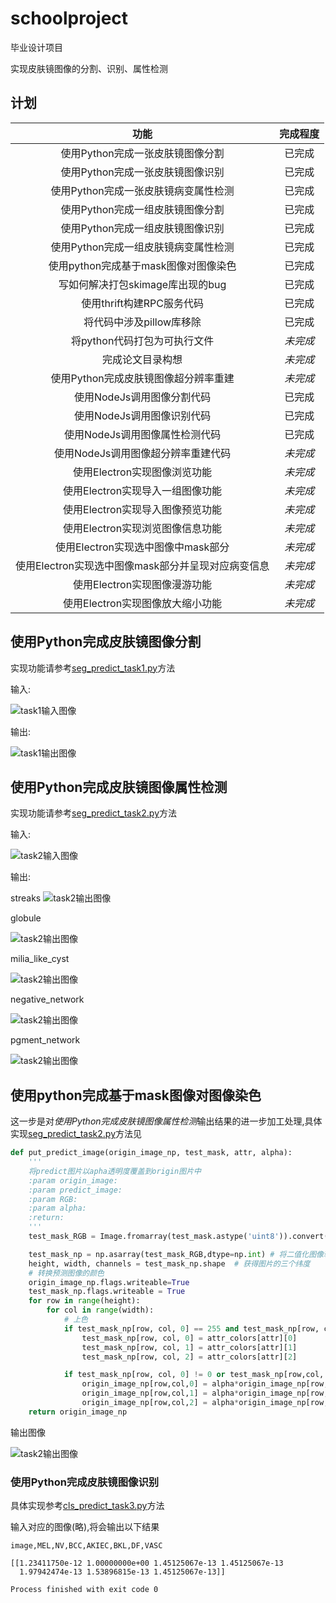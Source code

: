 # schoolproject

毕业设计项目

实现皮肤镜图像的分割、识别、属性检测


## 计划

|功能|完成程度|
|:-:|:-:|
|使用Python完成一张皮肤镜图像分割|已完成|
|使用Python完成一张皮肤镜图像识别|已完成|
|使用Python完成一张皮肤镜病变属性检测|已完成|
|使用Python完成一组皮肤镜图像分割|已完成|
|使用Python完成一组皮肤镜图像识别|已完成|
|使用Python完成一组皮肤镜病变属性检测|已完成|
|使用python完成基于mask图像对图像染色|已完成|
|写如何解决打包skimage库出现的bug|已完成|
|使用thrift构建RPC服务代码|已完成|
|将代码中涉及pillow库移除|已完成|
|将python代码打包为可执行文件|*未完成*|
|完成论文目录构想|*未完成*|
|使用Python完成皮肤镜图像超分辨率重建|*未完成*|
|使用NodeJs调用图像分割代码|已完成|
|使用NodeJs调用图像识别代码|已完成|
|使用NodeJs调用图像属性检测代码|已完成|
|使用NodeJs调用图像超分辨率重建代码|*未完成*|
|使用Electron实现图像浏览功能|*未完成*|
|使用Electron实现导入一组图像功能|*未完成*|
|使用Electron实现导入图像预览功能|*未完成*|
|使用Electron实现浏览图像信息功能|*未完成*|
|使用Electron实现选中图像中mask部分|*未完成*|
|使用Electron实现选中图像mask部分并呈现对应病变信息|*未完成*|
|使用Electron实现图像漫游功能|*未完成*|
|使用Electron实现图像放大缩小功能|*未完成*|

## 使用Python完成皮肤镜图像分割

实现功能请参考[seg_predict_task1.py](https://github.com/413180794/ISIC2018/blob/master/runs/seg_predict_task1.py)方法

输入:

![task1输入图像](https://github.com/413180794/schoolproject/blob/master/mark_image/task1_input.jpg)

输出:

![task1输出图像](https://github.com/413180794/schoolproject/blob/master/mark_image/task1_result.png)

## 使用Python完成皮肤镜图像属性检测

实现功能请参考[seg_predict_task2.py](https://github.com/413180794/ISIC2018/blob/master/runs/seg_predict_task2.py)方法

输入:

![task2输入图像](https://github.com/413180794/schoolproject/blob/master/mark_image/task2_input.jpg)

输出:

streaks
![task2输出图像](https://github.com/413180794/schoolproject/blob/master/mark_image/task2_result_attribute_streaks.png)

globule

![task2输出图像](https://github.com/413180794/schoolproject/blob/master/mark_image/task2_result_globule.png)

milia_like_cyst

![task2输出图像](https://github.com/413180794/schoolproject/blob/master/mark_image/task2_result_milia_like_cyst.png)

negative_network

![task2输出图像](https://github.com/413180794/schoolproject/blob/master/mark_image/task2_result_negative_network.png)

pgment_network


![task2输出图像](https://github.com/413180794/schoolproject/blob/master/mark_image/task2_result_pigment_network.png)

## 使用python完成基于mask图像对图像染色

这一步是对*使用Python完成皮肤镜图像属性检测*输出结果的进一步加工处理,具体实现[seg_predict_task2.py](https://github.com/413180794/ISIC2018/blob/master/runs/seg_predict_task2.py)方法见

```python
def put_predict_image(origin_image_np, test_mask, attr, alpha):
    '''
    将predict图片以apha透明度覆盖到origin图片中
    :param origin_image:
    :param predict_image:
    :param RGB:
    :param alpha:
    :return:
    '''
    test_mask_RGB = Image.fromarray(test_mask.astype('uint8')).convert("RGB") # 将原始二值化图像转换成RGB

    test_mask_np = np.asarray(test_mask_RGB,dtype=np.int) # 将二值化图像转换成三维数组
    height, width, channels = test_mask_np.shape  # 获得图片的三个纬度
    # 转换预测图像的颜色
    origin_image_np.flags.writeable=True
    test_mask_np.flags.writeable = True
    for row in range(height):
        for col in range(width):
            # 上色
            if test_mask_np[row, col, 0] == 255 and test_mask_np[row, col, 1] == 255 and test_mask_np[row, col, 2] == 255:
                test_mask_np[row, col, 0] = attr_colors[attr][0]
                test_mask_np[row, col, 1] = attr_colors[attr][1]
                test_mask_np[row, col, 2] = attr_colors[attr][2]

            if test_mask_np[row, col, 0] != 0 or test_mask_np[row,col, 1] != 0 or test_mask_np[row, col, 2] != 0:
                origin_image_np[row,col,0] = alpha*origin_image_np[row,col,0] + (1-alpha)*test_mask_np[row, col, 0]
                origin_image_np[row,col,1] = alpha*origin_image_np[row,col,1] + (1-alpha)*test_mask_np[row, col, 1]
                origin_image_np[row,col,2] = alpha*origin_image_np[row,col,2] + (1-alpha)*test_mask_np[row, col, 2]
    return origin_image_np 
```

输出图像

![task2输出图像](https://github.com/413180794/schoolproject/blob/master/mark_image/task2_result.png)

### 使用Python完成皮肤镜图像识别 

具体实现参考[cls_predict_task3.py](https://github.com/413180794/ISIC2018/blob/master/runs/cls_predict_task3.py)方法

输入对应的图像(略),将会输出以下结果

```shell script
image,MEL,NV,BCC,AKIEC,BKL,DF,VASC

[[1.23411750e-12 1.00000000e+00 1.45125067e-13 1.45125067e-13
  1.97942474e-13 1.53896815e-13 1.45125067e-13]]

Process finished with exit code 0
```
